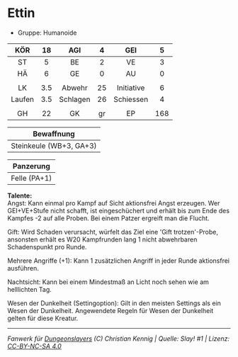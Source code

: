 # Ettin  
- Gruppe: Humanoide  

| KÖR | 18 | AGI | 4 | GEI | 5 |
| :-: | :-: | :-: | :-: | :-: | :-: |
| ST | 5 | BE | 2 | VE | 3 |
| HÄ | 6 | GE | 0 | AU | 0 |
|  |
| LK | 3.5 | Abwehr | 25 | Initiative | 6 |
| Laufen | 3.5 | Schlagen | 26 | Schiessen | 4 |
|  |
| GH | 22 | GK | gr | EP | 168 |

| Bewaffnung |
| --- |
| Steinkeule (WB+3, GA+3) |


| Panzerung |
| --- |
| Felle (PA+1) |


**Talente:**  
Angst: Kann einmal pro Kampf auf Sicht aktionsfrei Angst erzeugen. Wer GEI+VE+Stufe nicht schafft, ist eingeschüchert und erhält bis zum Ende des Kampfes -2 auf alle Proben. Bei einem Patzer ergreift man die Flucht.

Gift: Wird Schaden verursacht, würfelt das Ziel eine 'Gift trotzen'-Probe, ansonsten erhält es W20 Kampfrunden lang 1 nicht abwehrbaren Schadenspunkt pro Runde.

Mehrere Angriffe (+1): Kann 1 zusätzlichen Angriff in jeder Runde aktionsfrei ausführen.

Nachtsicht: Kann bei einem Mindestmaß an Licht noch sehen wie am helllichten Tag.

Wesen der Dunkelheit (Settingoption): Gilt in den meisten Settings als ein Wesen der Dunkelheit. Angewendete Regeln für Wesen der Dunkelheit gelten für diese Kreatur.





___
*Fanwerk für [Dungeonslayers](https://www.dungeonslayers.net/) (C) Christian Kennig | Quelle: Slay! #1 | Lizenz: [CC-BY-NC-SA 4.0](https://creativecommons.org/licenses/by-nc-sa/4.0/deed.de)*